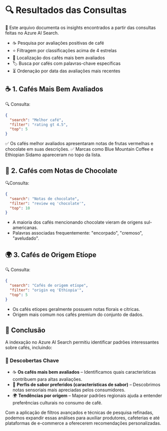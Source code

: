 # 🔍 Resultados das Consultas

📄 Este arquivo documenta os insights encontrados a partir das consultas feitas no Azure AI Search.

- ☕ Pesquisa por avaliações positivas de café
- ⭐ Filtragem por classificações acima de 4 estrelas
- 📍 Localização dos cafés mais bem avaliados
- 🏷️ Busca por cafés com palavras-chave específicas
- ⏳ Ordenação por data das avaliações mais recentes

## ☕ 1. Cafés Mais Bem Avaliados

🔍 Consulta:

```json
{
  "search": "Melhor café",
  "filter": "rating gt 4.5",
  "top": 5
}
```
✅ Os cafés melhor avaliados apresentaram notas de frutas vermelhas e chocolate em suas descrições.
✅ Marcas como Blue Mountain Coffee e Ethiopian Sidamo apareceram no topo da lista.

## 🍫 2. Cafés com Notas de Chocolate

🔍Consulta:

```json
{
  "search": "Notas de chocolate",
  "filter": "review eq 'chocolate'",
  "top": 10
}
```

- A maioria dos cafés mencionando chocolate vieram de origens sul-americanas. 
- Palavras associadas frequentemente: "encorpado", "cremoso", "aveludado".

## 🌍 3. Cafés de Origem Etíope

🔍 Consulta:

```json
{
  "search": "Cafés de origem etíope",
  "filter": "origin eq 'Ethiopia'",
  "top": 5
}
```

- Os cafés etíopes geralmente possuem notas florais e cítricas. 
- Origem mais comum nos cafés premium do conjunto de dados.

## 📌 Conclusão 

A indexação no Azure AI Search permitiu identificar padrões interessantes sobre cafés, incluindo:

### 🔎 **Descobertas Chave**  
- ☕ **Os cafés mais bem avaliados** – Identificamos quais características contribuem para altas avaliações.  
- 🍫 **Perfis de sabor preferidos (características de sabor)** – Descobrimos notas sensoriais mais apreciadas pelos consumidores.  
- 🌍 **Tendências por origem** – Mapear padrões regionais ajuda a entender preferências culturais no consumo de café.  

Com a aplicação de filtros avançados e técnicas de pesquisa refinadas, podemos expandir essas análises para auxiliar produtores, cafeterias e até plataformas de e-commerce a oferecerem recomendações personalizadas.  


